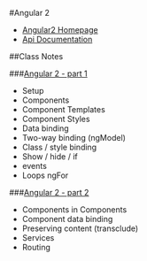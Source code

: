 #Angular 2

* [Angular2 Homepage](https://angular.io/)
* [Api Documentation](https://angular.io/docs/ts/latest/api/)

##Class Notes

###[Angular 2 - part 1](Angular2Part1.md)

* Setup
* Components
* Component Templates
* Component Styles
* Data binding
* Two-way binding (ngModel)
* Class / style binding
* Show / hide / if
* events
* Loops ngFor

###[Angular 2 - part 2](Angular2Part2.md)

* Components in Components
* Component data binding
* Preserving content (transclude)
* Services
* Routing